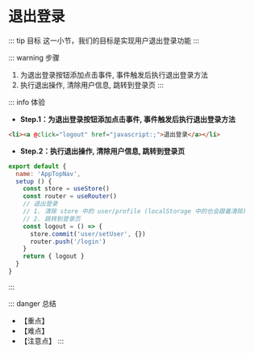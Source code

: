 # 退出登录

::: tip 目标
这一小节，我们的目标是实现用户退出登录功能
:::

::: warning 步骤

1. 为退出登录按钮添加点击事件, 事件触发后执行退出登录方法
2. 执行退出操作, 清除用户信息, 跳转到登录页
:::

::: info 体验

* **Step.1：为退出登录按钮添加点击事件, 事件触发后执行退出登录方法**

```html
<li><a @click="logout" href="javascript:;">退出登录</a></li>
```

* **Step.2：执行退出操作, 清除用户信息, 跳转到登录页**

```js
export default {
  name: 'AppTopNav',
  setup () {
    const store = useStore()
    const router = useRouter()
    // 退出登录
    // 1. 清除 store 中的 user/profile (localStorage 中的也会跟着清除)
    // 2. 跳转到登录页
    const logout = () => {
      store.commit('user/setUser', {})
      router.push('/login')
    }
    return { logout }
  }
}
```

:::

::: danger 总结

* 【重点】
* 【难点】
* 【注意点】
:::
